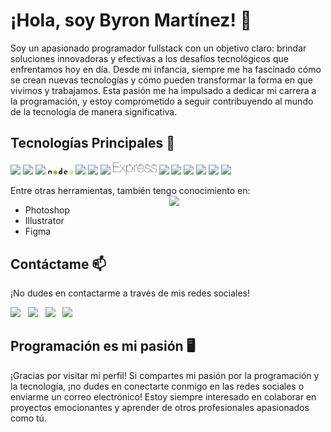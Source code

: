 <!-- Encabezado -->
# ¡Hola, soy Byron Martínez! 👋

Soy un apasionado programador fullstack con un objetivo claro: brindar soluciones innovadoras y efectivas a los desafíos tecnológicos que enfrentamos hoy en día. Desde mi infancia, siempre me ha fascinado cómo se crean nuevas tecnologías y cómo pueden transformar la forma en que vivimos y trabajamos. Esta pasión me ha impulsado a dedicar mi carrera a la programación, y estoy comprometido a seguir contribuyendo al mundo de la tecnología de manera significativa.

## Tecnologías Principales 🚀

<!-- Logos de tecnologías -->
<p float="left">
  <img src="https://github.com/gilbarbara/logos/blob/main/logos/html-5.svg" width="40" />
  <img src="https://github.com/gilbarbara/logos/blob/main/logos/css-3.svg" width="40" /> 
  <img src="https://github.com/gilbarbara/logos/blob/main/logos/javascript.svg" width="40" />
  <img src="https://github.com/gilbarbara/logos/blob/main/logos/nodejs.svg" width="40" />
  <img src="https://github.com/gilbarbara/logos/blob/main/logos/python.svg" width="40" />
  <img src="https://github.com/gilbarbara/logos/blob/main/logos/react.svg" width="40" />
  <img src="https://github.com/gilbarbara/logos/blob/main/logos/redux.svg" width="40" />
  <img src="https://github.com/gilbarbara/logos/blob/main/logos/express.svg" width="70" />
  <img src="https://github.com/gilbarbara/logos/blob/main/logos/postgresql.svg" width="40" />
  <img src="https://github.com/gilbarbara/logos/blob/main/logos/sequelize.svg" width="40" />
  <img src="https://github.com/gilbarbara/logos/blob/main/logos/git.svg" width="40" />
  <img src="https://github.com/gilbarbara/logos/blob/main/logos/less.svg" width="40" />
  <img src="https://github.com/gilbarbara/logos/blob/main/logos/tailwindcss.svg" width="40" />
  <img src="https://github.com/gilbarbara/logos/blob/main/logos/bootstrap.svg" width="40" />
</p>

Entre otras herramientas, también tengo conocimiento en:
<img src="programacion.png" align="right" width="250" />
- Photoshop
- Illustrator
- Figma 

## Contáctame 📫

¡No dudes en contactarme a través de mis redes sociales!

<!-- Logos de redes sociales con enlaces -->
[<img src="https://github.com/gilbarbara/logos/blob/main/logos/linkedin.svg" width="30" />](https://www.linkedin.com/in/byron-martínez-86b5bb231/) &nbsp;
[<img src="https://github.com/gilbarbara/logos/blob/main/logos/twitter.svg" width="30" />](https://twitter.com/_Bamder__) &nbsp;
[<img src="https://github.com/gilbarbara/logos/blob/main/logos/instagram.svg" width="30" />](https://www.instagram.com/mateo_mh22/) &nbsp;
[<img src="https://github.com/gilbarbara/logos/blob/main/logos/google-gmail.svg" width="30" />](mailto:byronmh8@gmail.com)

## Programación es mi pasión 🖥️

<!-- Imagen de programación -->

¡Gracias por visitar mi perfil! Si compartes mi pasión por la programación y la tecnología, ¡no dudes en conectarte conmigo en las redes sociales o enviarme un correo electrónico! Estoy siempre interesado en colaborar en proyectos emocionantes y aprender de otros profesionales apasionados como tú.

</details>
